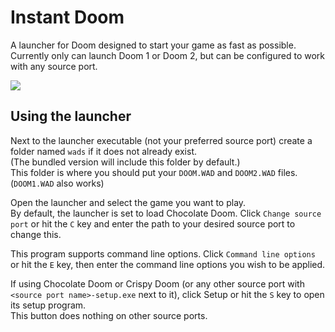 # Instant Doom
A launcher for Doom designed to start your game as fast as possible. 
Currently only can launch Doom 1 or Doom 2, but can be configured to work with any source port.

![](https://github.com/SpeedStriker243/Instant-Doom/raw/main/screenshot.png)

## Using the launcher
Next to the launcher executable (not your preferred source port) create a folder named `wads` if it does not already exist.<br>
(The bundled version will include this folder by default.)<br>
This folder is where you should put your `DOOM.WAD` and `DOOM2.WAD` files. (`DOOM1.WAD` also works)

Open the launcher and select the game you want to play.<br>
By default, the launcher is set to load Chocolate Doom. Click `Change source port` or hit the `C` key and enter the path to your desired source port to change this.

This program supports command line options. Click `Command line options` or hit the `E` key, then enter the command line options you wish to be applied.

If using Chocolate Doom or Crispy Doom (or any other source port with `<source port name>-setup.exe` next to it), click Setup or hit the `S` key to open its setup program.<br>
This button does nothing on other source ports.
